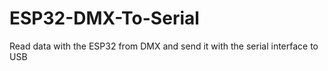 # ESP32-DMX-To-Serial
 Read data with the ESP32 from DMX and send it with the serial interface to USB
